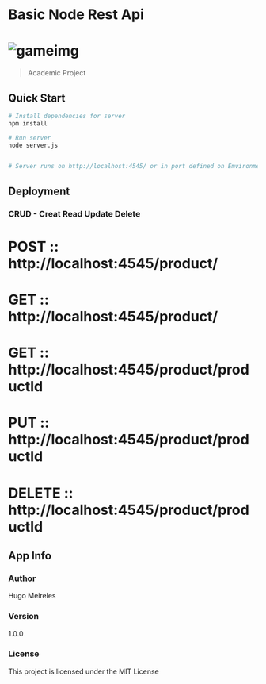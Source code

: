 # Basic Node Rest Api

# ![gameimg](https://2.bp.blogspot.com/-pqTHEdAQ7Vs/V-hQyNCwnzI/AAAAAAAAADg/hQMk_hsphCg17rc4x-8eJBCqc8_Ytcs8gCLcB/s1600/mongodb-crud-operations1.png)

> Academic Project

## Quick Start

```bash
# Install dependencies for server
npm install

# Run server
node server.js


# Server runs on http://localhost:4545/ or in port defined on Emvironment variable PORT
```

## Deployment

### CRUD - Creat Read Update Delete

# POST :: http://localhost:4545/product/
# GET :: http://localhost:4545/product/
# GET :: http://localhost:4545/product/productId
# PUT :: http://localhost:4545/product/productId
# DELETE :: http://localhost:4545/product/productId


## App Info

### Author

Hugo Meireles

### Version

1.0.0

### License

This project is licensed under the MIT License
